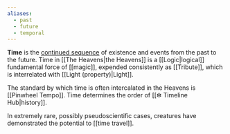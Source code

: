 ```yaml
---
aliases:
  - past
  - future
  - temporal
---
```


**Time** is the [continued sequence](https://en.wikipedia.org/wiki/Time) of existence and events from the past to the future. Time in [[The Heavens|the Heavens]] is a [[Logic|logical]] fundamental force of [[magic]], expended consistently as [[Tribute]], which is interrelated with [[Light (property)|Light]].

The standard by which time is often intercalated in the Heavens is [[Pinwheel Tempo]]. Time determines the order of [[✼ Timeline Hub|history]].

In extremely rare, possibly pseudoscientific cases, creatures have demonstrated the potential to [[time travel]].